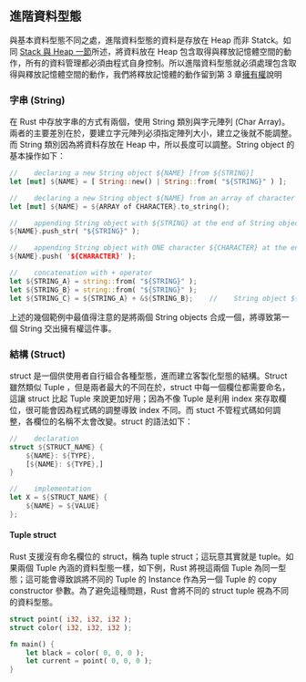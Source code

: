 ## 進階資料型態

與基本資料型態不同之處，進階資料型態的資料是存放在 Heap 而非 Statck。如同 [Stack 與 Heap 一節](./02-Types.html#stack-%E8%88%87-heap)所述，將資料放在 Heap 包含取得與釋放記憶體空間的動作，所有的資料管理都必須由程式自身控制。所以進階資料型態就必須處理包含取得與釋放記憶體空間的動作，我們將釋放記憶體的動作留到第 3 章[擁有權](Ownership.md)說明

### 字串 (String)

在 Rust 中存放字串的方式有兩個，使用 String 類別與字元陣列 (Char Array)。兩者的主要差別在於，要建立字元陣列必須指定陣列大小，建立之後就不能調整。而 String 類別因為將資料存放在 Heap 中，所以長度可以調整。String object 的基本操作如下：

``` rust
//    declaring a new String object ${NAME} [from ${STRING}]
let [mut] ${NAME} = [ String::new() | String::from( "${STRING}" ) ];

//    declaring a new String object ${NAME} from an array of character
let [mut] ${NAME} = ${ARRAY of CHARACTER}.to_string();

//    appending String object with ${STRING} at the end of String object ${NAME}
${NAME}.push_str( "${STRING}" );

//    appending String object with ONE character ${CHARACTER} at the end of String object ${NAME}
${NAME}.push( '${CHARACTER}' );

//    concatenation with + operator
let ${STRING_A} = string::from( "${STRING}" );
let ${STRING_B} = string::from( "${STRING}" );
let ${STRING_C} = ${STRING_A} + &${STRING_B};    //    String object ${STRING_A} give it's ownership to ${STRING_C}, and can NOT access it any more.
```

上述的幾個範例中最值得注意的是將兩個 String objects 合成一個，將導致第一個 String 交出擁有權這件事。

### 結構 (Struct)

struct 是一個供使用者自行組合各種型態，進而建立客製化型態的結構。Struct 雖然類似 Tuple ，但是兩者最大的不同在於，struct 中每一個欄位都需要命名，這讓 struct 比起 Tuple 來說更加好用；因為不像 Tuple 是利用 index 來存取欄位，很可能會因為程式碼的調整導致 index 不同。而 stuct 不管程式碼如何調整，各欄位的名稱不太會改變。struct 的語法如下：

``` rust
//    declaration
struct ${STRUCT_NAME} {
    ${NAME}: ${TYPE},
    [${NAME}: ${TYPE},]
}

//    implementation
let X = ${STRUCT_NAME} {
    ${NAME} = ${VALUE}
};
```

#### Tuple struct

Rust 支援沒有命名欄位的 struct，稱為 tuple struct；這玩意其實就是 tuple。如果兩個 Tuple 內涵的資料型態一樣，如下例，Rust 將視這兩個 Tuple 為同一型態；這可能會導致誤將不同的 Tuple 的 Instance 作為另一個 Tuple 的 copy constructor 參數。為了避免這種問題，Rust 會將不同的 struct tuple 視為不同的資料型態。

``` rust
struct point( i32, i32, i32 );
struct color( i32, i32, i32 );

fn main() {
    let black = color( 0, 0, 0 );
	let current = point( 0, 0, 0 );
}
```


